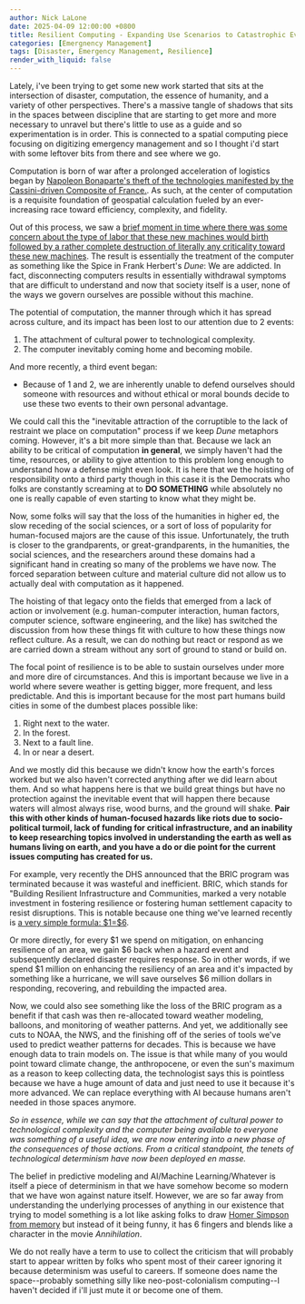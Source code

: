 ```yaml
---
author: Nick LaLone
date: 2025-04-09 12:00:00 +0800
title: Resilient Computing - Expanding Use Scenarios to Catastrophic Events
categories: [Emergnency Management]
tags: [Disaster, Emergency Management, Resilience]
render_with_liquid: false
---
```


Lately, i've been trying to get some new work started that sits at the intersection of disaster, computation, the essence of humanity, and a variety of other perspectives. There's a massive tangle of shadows that sits in the spaces between discipline that are starting to get more and more necessary to unravel but there's little to use as a guide and so experimentation is in order. This is connected to a spatial computing piece focusing on digitizing emergency management and so I thought i'd start with some leftover bits from there and see where we go.

Computation is born of war after a prolonged acceleration of logistics began by [Napoleon Bonaparte's theft of the technologies manifested by the Cassini-driven Composite of France.](https://analoggamestudies.org/2019/09/a-tale-of-dungeons-dragons-and-the-origins-of-the-game-platform/). As such, at the center of computation is a requisite foundation of geospatial calculation fueled by an ever-increasing race toward efficiency, complexity, and fidelity. 

Out of this process, we saw a [brief moment in time where there was some concern about the type of labor that these new machines would birth followed by a rather complete destruction of literally any criticality toward these new machines](https://www.jstor.org/stable/40061169). The result is essentially the treatment of the computer as something like the Spice in Frank Herbert's *Dune*: We are addicted. In fact, disconnecting computers results in essentially withdrawal symptoms that are difficult to understand and now that society itself is a user, none of the ways we govern ourselves are possible without this machine. 

The potential of computation, the manner through which it has spread across culture, and its impact has been lost to our attention due to 2 events: 

1. The attachment of cultural power to technological complexity.
2. The computer inevitably coming home and becoming mobile.

And more recently, a third event began: 

* Because of 1 and 2, we are inherently unable to defend ourselves should someone with resources and without ethical or moral bounds decide to use these two events to their own personal advantage.

We could call this the "inevitable attraction of the corruptible to the lack of restraint we place on computation" process if we keep *Dune* metaphors coming. However, it's a bit more simple than that. Because we lack an ability to be critical of computation **in general**, we simply haven't had the time, resources, or ability to give attention to this problem long enough to understand how a defense might even look. It is here that we the hoisting of responsibility onto a third party though in this case it is the Democrats who folks are constantly screaming at to **DO SOMETHING** while absolutely no one is really capable of even starting to know what they might be.

Now, some folks will say that the loss of the humanities in higher ed, the slow receding of the social sciences, or a sort of loss of popularity for human-focused majors are the cause of this issue. Unfortunately, the truth is closer to the grandparents, or great-grandparents, in the humanities, the social sciences, and the researchers around these domains had a significant hand in creating so many of the problems we have now. The forced separation between culture and material culture did not allow us to actually deal with computation as it happened.

The hoisting of that legacy onto the fields that emerged from a lack of action or involvement (e.g. human-computer interaction, human factors, computer science, software engineering, and the like) has switched the discussion from how these things fit with culture to how these things now reflect culture. As a result, we can do nothing but react or respond as we are carried down a stream without any sort of ground to stand or build on. 

The focal point of resilience is to be able to sustain ourselves under more and more dire of circumstances. And this is important because we live in a world where severe weather is getting bigger, more frequent, and less predictable. And this is important because for the most part humans build cities in some of the dumbest places possible like: 

1. Right next to the water.
2. In the forest.
3. Next to a fault line.
4. In or near a desert.  

And we mostly did this because we didn't know how the earth's forces worked but we also haven't corrected anything after we did learn about them. And so what happens here is that we build great things but have no protection against the inevitable event that will happen there because waters will almost always rise, wood burns, and the ground will shake. **Pair this with other kinds of human-focused hazards like riots due to socio-political turmoil, lack of funding for critical infrastructure, and an inability to keep researching topics involved in understanding the earth as well as humans living on earth, and you have a do or die point for the current issues computing has created for us.**

For example, very recently the DHS announced that the BRIC program was terminated because it was wasteful and inefficient. BRIC, which stands for "Building Resilient Infrastructure and Communities, marked a very notable investment in fostering resilience or fostering human settlement capacity to resist disruptions. This is notable because one thing we've learned recently is [a very simple formula: \$1=\$6](https://www.pewtrusts.org/en/research-and-analysis/articles/2018/01/11/every-$1-invested-in-disaster-mitigation-saves-$6).

Or more directly, for every \$1 we spend on mitigation, on enhancing resilience of an area, we gain \$6 back when a hazard event and subsequently declared disaster requires response. So in other words, if we spend \$1 million on enhancing the resiliency of an area and it's impacted by something like a hurricane, we will save ourselves \$6 million dollars in responding, recovering, and rebuilding the impacted area.

Now, we could also see something like the loss of the BRIC program as a benefit if that cash was then re-allocated toward weather modeling, balloons, and monitoring of weather patterns. And yet, we additionally see cuts to NOAA, the NWS, and the finishing off of the series of tools we've used to predict weather patterns for decades. This is because we have enough data to train models on. The issue is that while many of you would point toward climate change, the anthropocene, or even the sun's maximum as a reason to keep collecting data, the technologist says this is pointless because we have a huge amount of data and just need to use it because it's more advanced. We can replace everything with AI because humans aren't needed in those spaces anymore.

*So in essence, while we can say that the attachment of cultural power to technological complexity and the computer being available to everyone was something of a useful idea, we are now entering into a new phase of the consequences of those actions. From a critical standpoint, the tenets of technological determinism have now been deployed en masse.*

The belief in predictive modeling and AI/Machine Learning/Whatever is itself a piece of determinism in that we have somehow become so modern that we have won against nature itself. However, we are so far away from understanding the underlying processes of anything in our existence that trying to model something is a lot like asking folks to draw [Homer Simpson from memory](https://www.somethingawful.com/comedy-goldmine/homer-simpson-drawings/1/) but instead of it being funny, it has 6 fingers and blends like a character in the movie *Annihilation*. 

We do not really have a term to use to collect the criticism that will probably start to appear written by folks who spent most of their career ignoring it because determinism was useful to careers. If someone does name the space--probably something silly like neo-post-colonialism computing--I haven't decided if i'll just mute it or become one of them. 

